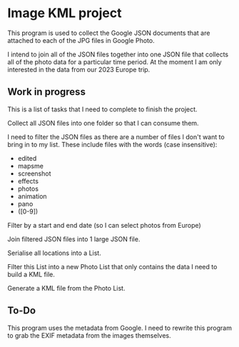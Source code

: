 # Image KML project

This program is used to collect the Google JSON documents that are attached to each of the JPG files in Google Photo.

I intend to join all of the JSON files together into one JSON file that collects all of the photo data for a particular time period. At the moment I am only interested in the data from our 2023 Europe trip.

## Work in progress

This is a list of tasks that I need to complete to finish the project.

Collect all JSON files into one folder so that I can consume them.

I need to filter the JSON files as there are a number of files I don't want to bring in to my list. These include files with the words (case insensitive):

* edited
* mapsme
* screenshot
* effects
* photos
* animation
* pano
* ([0-9])

Filter by a start and end date (so I can select photos from Europe)

Join filtered JSON files into 1 large JSON file.

Serialise all locations into a List.

Filter this List into a new Photo List that only contains the data I need to build a KML file.

Generate a KML file from the Photo List.

## To-Do

This program uses the metadata from Google. I need to rewrite this program to grab the EXIF metadata from the images themselves.
